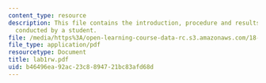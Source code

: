 ```yaml
---
content_type: resource
description: This file contains the introduction, procedure and results of an experiment
  conducted by a student.
file: /media/https%3A/open-learning-course-data-rc.s3.amazonaws.com/18-091-mathematical-exposition-spring-2005/b46496ea92ac23c8894721bc83afd68d_lab1rw.pdf
file_type: application/pdf
resourcetype: Document
title: lab1rw.pdf
uid: b46496ea-92ac-23c8-8947-21bc83afd68d
---
```

